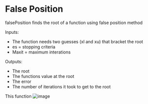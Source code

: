 # False Position
falsePosition finds the root of a function using false position method

Inputs:
- The function needs two guesses (xl and xu) that bracket the root
- es = stopping criteria
- Maxit = maximum interations


Outputs:
- The root
- The functions value at the root 
- The error
- The number of iterations it took to get to the root

This function ![image](https://user-images.githubusercontent.com/130944239/236085083-0fa29a09-b5ba-4fc5-b169-1db6f158f90c.png)

